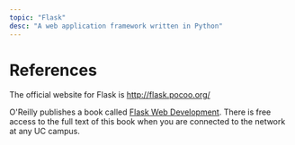 ```yaml
---
topic: "Flask"
desc: "A web application framework written in Python"
---
```


# References

The official website for Flask is <http://flask.pocoo.org/>

O'Reilly publishes a book called [Flask Web Development](http://proquest.safaribooksonline.com/book/programming/python/9781491947586/firstchapter).  There is free access to the full text of this book when you are connected to the network at any UC campus.





